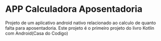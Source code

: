 # APP Calculadora Aposentadoria
Projeto de um aplicativo android nativo relacionado ao calculo de quanto falta para aposentadoria.
Este projeto é o primeiro projeto do livro Kotlin com Android(Casa do Codigo)
